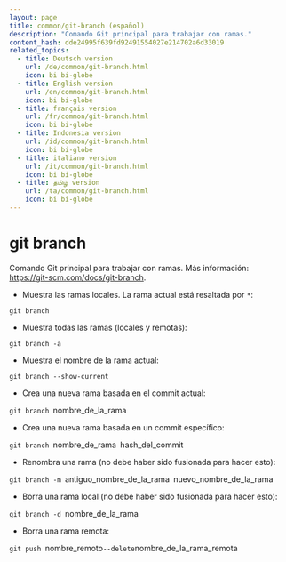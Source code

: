 ```yaml
---
layout: page
title: common/git-branch (español)
description: "Comando Git principal para trabajar con ramas."
content_hash: dde24995f639fd92491554027e214702a6d33019
related_topics:
  - title: Deutsch version
    url: /de/common/git-branch.html
    icon: bi bi-globe
  - title: English version
    url: /en/common/git-branch.html
    icon: bi bi-globe
  - title: français version
    url: /fr/common/git-branch.html
    icon: bi bi-globe
  - title: Indonesia version
    url: /id/common/git-branch.html
    icon: bi bi-globe
  - title: italiano version
    url: /it/common/git-branch.html
    icon: bi bi-globe
  - title: தமிழ் version
    url: /ta/common/git-branch.html
    icon: bi bi-globe
---
```

# git branch

Comando Git principal para trabajar con ramas.
Más información: <https://git-scm.com/docs/git-branch>.

- Muestra las ramas locales. La rama actual está resaltada por `*`:

`git branch`

- Muestra todas las ramas (locales y remotas):

`git branch -a`

- Muestra el nombre de la rama actual:

`git branch --show-current`

- Crea una nueva rama basada en el commit actual:

`git branch `<span class="tldr-var badge badge-pill bg-dark-lm bg-white-dm text-white-lm text-dark-dm font-weight-bold">nombre_de_la_rama</span>

- Crea una nueva rama basada en un commit específico:

`git branch `<span class="tldr-var badge badge-pill bg-dark-lm bg-white-dm text-white-lm text-dark-dm font-weight-bold">nombre_de_rama</span>` `<span class="tldr-var badge badge-pill bg-dark-lm bg-white-dm text-white-lm text-dark-dm font-weight-bold">hash_del_commit</span>

- Renombra una rama (no debe haber sido fusionada para hacer esto):

`git branch -m `<span class="tldr-var badge badge-pill bg-dark-lm bg-white-dm text-white-lm text-dark-dm font-weight-bold">antiguo_nombre_de_la_rama</span>` `<span class="tldr-var badge badge-pill bg-dark-lm bg-white-dm text-white-lm text-dark-dm font-weight-bold">nuevo_nombre_de_la_rama</span>

- Borra una rama local (no debe haber sido fusionada para hacer esto):

`git branch -d `<span class="tldr-var badge badge-pill bg-dark-lm bg-white-dm text-white-lm text-dark-dm font-weight-bold">nombre_de_la_rama</span>

- Borra una rama remota:

`git push `<span class="tldr-var badge badge-pill bg-dark-lm bg-white-dm text-white-lm text-dark-dm font-weight-bold">nombre_remoto</span>` --delete `<span class="tldr-var badge badge-pill bg-dark-lm bg-white-dm text-white-lm text-dark-dm font-weight-bold">nombre_de_la_rama_remota</span>
